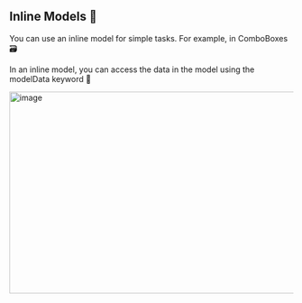 ## Inline Models 🌼

You can use an inline model for simple tasks. For example, in ComboBoxes 🗃️

In an inline model, you can access the data in the model using the modelData keyword 🔐
 
<img width="633" height="358" alt="image" src="https://github.com/user-attachments/assets/7ebb18fa-bed9-48bd-ab84-5f906c05b009" />
